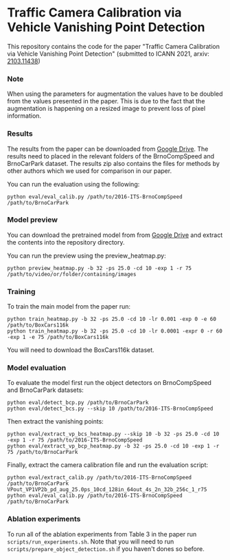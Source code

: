 # Traffic Camera Calibration via Vehicle Vanishing Point Detection

This repository contains the code for the paper "Traffic Camera Calibration via Vehicle Vanishing Point Detection" (submitted to ICANN 2021, arxiv: [2103.11438](https://arxiv.org/abs/2103.11438))

### Note

When using the parameters for augmentation the values have to be doubled from the values presented in the paper. This is due to the fact that the augmentation is happening on a resized image to prevent loss of pixel information.

### Results

The results from the paper can be downloaded from [Google Drive](https://drive.google.com/file/d/1JfG1kZQf82I5y9z5kAom-zlsh8Hw7qvG/view?usp=sharing). The results need to placed in the relevant folders of the BrnoCompSpeed and BrnoCarPark dataset. The results zip also contains the files for methods by other authors which we used for comparison in our paper.

You can run the evaluation using the following:
```
python eval/eval_calib.py /path/to/2016-ITS-BrnoCompSpeed /path/to/BrnoCarPark
```

### Model preview

You can download the pretrained model from from [Google Drive](https://drive.google.com/file/d/1Ppz96cIEol_UqgF2mQpoTxKkGwVvQ38P/view?usp=sharing) and extract the contents into the repository directory.

You can run the preview using the preview_heatmap.py:

```
python preview_heatmap.py -b 32 -ps 25.0 -cd 10 -exp 1 -r 75 /path/to/video/or/folder/containing/images
```

### Training

To train the main model from the paper run:

```
python train_heatmap.py -b 32 -ps 25.0 -cd 10 -lr 0.001 -exp 0 -e 60 /path/to/BoxCars116k
python train_heatmap.py -b 32 -ps 25.0 -cd 10 -lr 0.0001 -expr 0 -r 60 -exp 1 -e 75 /path/to/BoxCars116k
```

You will need to download the BoxCars116k dataset.

### Model evaluation

To evaluate the model first run the object detectors on BrnoCompSpeed and BrnoCarPark datasets:

```
python eval/detect_bcp.py /path/to/BrnoCarPark
python eval/detect_bcs.py --skip 10 /path/to/2016-ITS-BrnoCompSpeed
```

Then extract the vanishing points:

```
python eval/extract_vp_bcs_heatmap.py --skip 10 -b 32 -ps 25.0 -cd 10 -exp 1 -r 75 /path/to/2016-ITS-BrnoCompSpeed
python eval/extract_vp_bcp_heatmap.py -b 32 -ps 25.0 -cd 10 -exp 1 -r 75 /path/to/BrnoCarPark
```

Finally, extract the camera calibration file and run the evaluation script:

```
python eval/extract_calib.py /path/to/2016-ITS-BrnoCompSpeed /path/to/BrnoCarPark VPout_VP1VP2b_pd_aug_25.0ps_10cd_128in_64out_4s_2n_32b_256c_1_r75
python eval/eval_calib.py /path/to/2016-ITS-BrnoCompSpeed /path/to/BrnoCarPark
```

### Ablation experiments

To run all of the ablation experiments from Table 3 in the paper run `scripts/run_experiments.sh`. Note that you will need to run `scripts/prepare_object_detection.sh` if you haven't dones so before.
